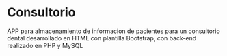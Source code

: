 # Consultorio
 APP para almacenamiento de informacion de pacientes para un consultorio dental desarrollado en HTML con plantilla Bootstrap, con back-end realizado en PHP y MySQL
